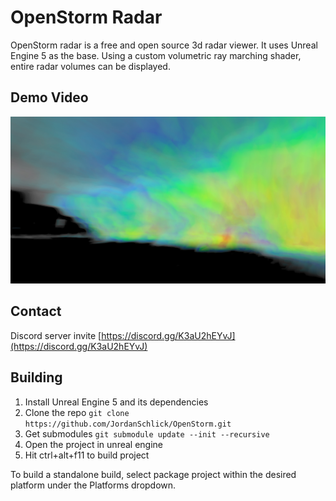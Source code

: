 # OpenStorm Radar

OpenStorm radar is a free and open source 3d radar viewer. It uses Unreal Engine 5 as the base. Using a custom volumetric ray marching shader, entire radar volumes can be displayed.


## Demo Video
[![OpenStorm Demo](docs/img/OpenStorm2.jpg)](https://www.youtube.com/watch?v=9j1-sNnDQwY "OpenStorm Demo")


## Contact
Discord server invite [https://discord.gg/K3aU2hEYvJ](https://discord.gg/K3aU2hEYvJ)


## Building
1. Install Unreal Engine 5 and its dependencies
2. Clone the repo `git clone https://github.com/JordanSchlick/OpenStorm.git`
3. Get submodules `git submodule update --init --recursive`
4. Open the project in unreal engine
5. Hit ctrl+alt+f11 to build project

To build a standalone build, select package project within the desired platform under the Platforms dropdown.